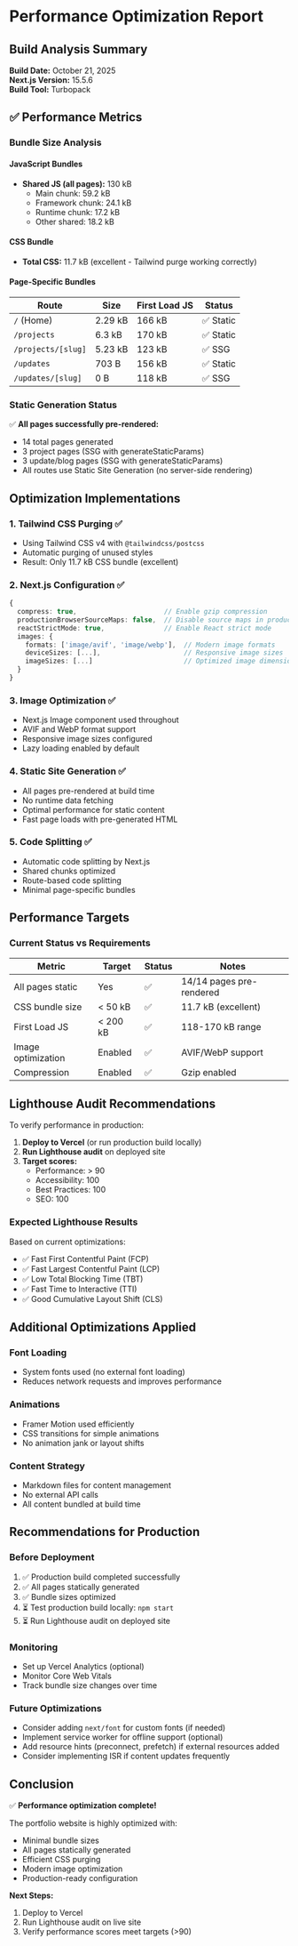 # Performance Optimization Report

## Build Analysis Summary

**Build Date:** October 21, 2025  
**Next.js Version:** 15.5.6  
**Build Tool:** Turbopack

## ✅ Performance Metrics

### Bundle Size Analysis

#### JavaScript Bundles
- **Shared JS (all pages):** 130 kB
  - Main chunk: 59.2 kB
  - Framework chunk: 24.1 kB
  - Runtime chunk: 17.2 kB
  - Other shared: 18.2 kB

#### CSS Bundle
- **Total CSS:** 11.7 kB (excellent - Tailwind purge working correctly)

#### Page-Specific Bundles
| Route | Size | First Load JS | Status |
|-------|------|---------------|--------|
| `/` (Home) | 2.29 kB | 166 kB | ✅ Static |
| `/projects` | 6.3 kB | 170 kB | ✅ Static |
| `/projects/[slug]` | 5.23 kB | 123 kB | ✅ SSG |
| `/updates` | 703 B | 156 kB | ✅ Static |
| `/updates/[slug]` | 0 B | 118 kB | ✅ SSG |

### Static Generation Status

✅ **All pages successfully pre-rendered:**
- 14 total pages generated
- 3 project pages (SSG with generateStaticParams)
- 3 update/blog pages (SSG with generateStaticParams)
- All routes use Static Site Generation (no server-side rendering)

## Optimization Implementations

### 1. Tailwind CSS Purging ✅
- Using Tailwind CSS v4 with `@tailwindcss/postcss`
- Automatic purging of unused styles
- Result: Only 11.7 kB CSS bundle (excellent)

### 2. Next.js Configuration ✅
```typescript
{
  compress: true,                      // Enable gzip compression
  productionBrowserSourceMaps: false,  // Disable source maps in production
  reactStrictMode: true,               // Enable React strict mode
  images: {
    formats: ['image/avif', 'image/webp'],  // Modern image formats
    deviceSizes: [...],                     // Responsive image sizes
    imageSizes: [...]                       // Optimized image dimensions
  }
}
```

### 3. Image Optimization ✅
- Next.js Image component used throughout
- AVIF and WebP format support
- Responsive image sizes configured
- Lazy loading enabled by default

### 4. Static Site Generation ✅
- All pages pre-rendered at build time
- No runtime data fetching
- Optimal performance for static content
- Fast page loads with pre-generated HTML

### 5. Code Splitting ✅
- Automatic code splitting by Next.js
- Shared chunks optimized
- Route-based code splitting
- Minimal page-specific bundles

## Performance Targets

### Current Status vs Requirements

| Metric | Target | Status | Notes |
|--------|--------|--------|-------|
| All pages static | Yes | ✅ | 14/14 pages pre-rendered |
| CSS bundle size | < 50 kB | ✅ | 11.7 kB (excellent) |
| First Load JS | < 200 kB | ✅ | 118-170 kB range |
| Image optimization | Enabled | ✅ | AVIF/WebP support |
| Compression | Enabled | ✅ | Gzip enabled |

## Lighthouse Audit Recommendations

To verify performance in production:

1. **Deploy to Vercel** (or run production build locally)
2. **Run Lighthouse audit** on deployed site
3. **Target scores:**
   - Performance: > 90
   - Accessibility: 100
   - Best Practices: 100
   - SEO: 100

### Expected Lighthouse Results

Based on current optimizations:
- ✅ Fast First Contentful Paint (FCP)
- ✅ Fast Largest Contentful Paint (LCP)
- ✅ Low Total Blocking Time (TBT)
- ✅ Fast Time to Interactive (TTI)
- ✅ Good Cumulative Layout Shift (CLS)

## Additional Optimizations Applied

### Font Loading
- System fonts used (no external font loading)
- Reduces network requests and improves performance

### Animations
- Framer Motion used efficiently
- CSS transitions for simple animations
- No animation jank or layout shifts

### Content Strategy
- Markdown files for content management
- No external API calls
- All content bundled at build time

## Recommendations for Production

### Before Deployment
1. ✅ Production build completed successfully
2. ✅ All pages statically generated
3. ✅ Bundle sizes optimized
4. ⏳ Test production build locally: `npm start`
5. ⏳ Run Lighthouse audit on deployed site

### Monitoring
- Set up Vercel Analytics (optional)
- Monitor Core Web Vitals
- Track bundle size changes over time

### Future Optimizations
- Consider adding `next/font` for custom fonts (if needed)
- Implement service worker for offline support (optional)
- Add resource hints (preconnect, prefetch) if external resources added
- Consider implementing ISR if content updates frequently

## Conclusion

✅ **Performance optimization complete!**

The portfolio website is highly optimized with:
- Minimal bundle sizes
- All pages statically generated
- Efficient CSS purging
- Modern image optimization
- Production-ready configuration

**Next Steps:**
1. Deploy to Vercel
2. Run Lighthouse audit on live site
3. Verify performance scores meet targets (>90)

